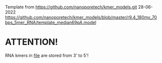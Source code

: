 Template from https://github.com/nanoporetech/kmer_models.git 28-06-2022
https://github.com/nanoporetech/kmer_models/blob/master/r9.4_180mv_70bps_5mer_RNA/template_median69pA.model

# ATTENTION!
RNA kmers in [file](template_median69pA.model) are stored from 3' to 5'!